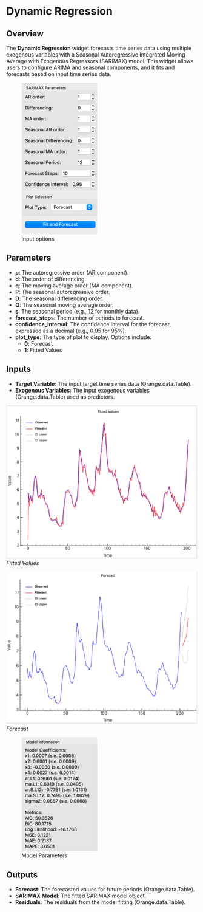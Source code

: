 # Dynamic Regression

## Overview
The **Dynamic Regression** widget forecasts time series data using multiple exogenous variables with a Seasonal Autoregressive Integrated Moving Average with Exogenous Regressors (SARIMAX) model. This widget allows users to configure ARIMA and seasonal components, and it fits and forecasts based on input time series data.

<figure>
<img src="images/sankarsh-widgets/dynamicReg/dr4.png" alt="DR Model" height="400" width="200"/>
  <figcaption>Input options</figcaption>
</figure>

## Parameters
- **p**: The autoregressive order (AR component).
- **d**: The order of differencing.
- **q**: The moving average order (MA component).
- **P**: The seasonal autoregressive order.
- **D**: The seasonal differencing order.
- **Q**: The seasonal moving average order.
- **s**: The seasonal period (e.g., 12 for monthly data).
- **forecast_steps**: The number of periods to forecast.
- **confidence_interval**: The confidence interval for the forecast, expressed as a decimal (e.g., 0.95 for 95%).
- **plot_type**: The type of plot to display. Options include:
  - **0**: Forecast
  - **1**: Fitted Values

## Inputs
- **Target Variable**: The input target time series data (Orange.data.Table).
- **Exogenous Variables**: The input exogenous variables (Orange.data.Table) used as predictors.

![](../images/sankarsh-widgets/dynamicReg/dr1.png)
*Fitted Values*

![](../images/sankarsh-widgets/dynamicReg/dr2.png)
*Forecast*

<figure>
<img src="images/sankarsh-widgets/dynamicReg/dr3.png" alt="DR Model" height="300" width="200"/>
  <figcaption>Model Parameters</figcaption>
</figure>


## Outputs
- **Forecast**: The forecasted values for future periods (Orange.data.Table).
- **SARIMAX Model**: The fitted SARIMAX model object.
- **Residuals**: The residuals from the model fitting (Orange.data.Table).
